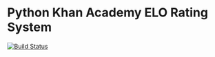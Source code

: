 # Python Khan Academy ELO Rating System

[![Build Status](https://travis-ci.org/kimjam/pkaers.svg?branch=master)](https://travis-ci.org/kimjam/pkaers)